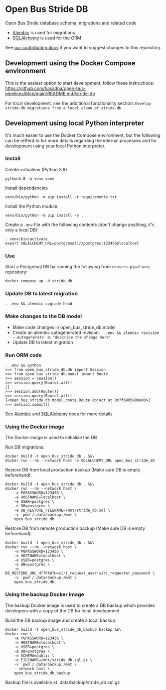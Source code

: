 # Open Bus Stride DB

Open Bus Stride database schema, migrations and related code

* [Alembic](https://alembic.sqlalchemy.org/) is used for migrations
* [SQLAlchemy](https://docs.sqlalchemy.org/en/14/orm/) is used for the ORM

See [our contributing docs](https://github.com/hasadna/open-bus-pipelines/blob/main/CONTRIBUTING.md) if you want to suggest changes to this repository.

## Development using the Docker Compose environment

This is the easiest option to start development, follow these instructions: https://github.com/hasadna/open-bus-pipelines/blob/main/README.md#stride-db

For local development, see the additional functionality section: `Develop stride-db migrations from a local clone of stride-db`

## Development using local Python interpreter

It's much easier to use the Docker Compose environment, but the following can be
refferd to for more details regarding the internal processes and for development
using your local Python interpreter. 

### Install

Create virtualenv (Python 3.8)

```
python3.8 -m venv venv
```

Install dependencies

```
venv/bin/python -m pip install -r requirements.txt
```

Install the Python module

```
venv/bin/python -m pip install -e .
```

Create a `.env` file with the following contents (don't change anything, it's only a local DB)

```
. venv/bin/activate
export SQLALCHEMY_URL=postgresql://postgres:123456@localhost
```

### Use

Start a Postgresql DB by running the following from `constru.pipelines` repository:

```
docker-compose up -d stride-db
```

### Update DB to latest migration

```
. .env && alembic upgrade head
```

### Make changes to the DB model

* Make code changes in open_bus_stride_db.model
* Create an alembic autogenerated revision: `. .env && alembic revision --autogenerate -m "describe the change here"`
* Update DB to latest migration

### Run ORM code

```
. .env && python
>>> from open_bus_stride_db.db import Session
>>> from open_bus_stride_db.model import Route
>>> session = Session()
>>> session.query(Route).all()
[]
>>> session.add(Route())
>>> session.query(Route).all()
[<open_bus_stride_db.model.route.Route object at 0x7f690b889a00>]
>>> session.commit()
```

See [Alembic](https://alembic.sqlalchemy.org/) and [SQLAlchemy](https://docs.sqlalchemy.org/en/14/orm/) docs for more details


### Using the Docker image

The Docker image is used to initialize the DB

Run DB migrations:

```
docker build -t open_bus_stride_db . &&\
docker run --rm --network host -e SQLALCHEMY_URL open_bus_stride_db
```

Restore DB from local production backup (Make sure DB is empty beforehand):

```
docker build -t open_bus_stride_db . &&\
docker run --rm --network host \
    -e PGPASSWORD=123456 \
    -e HOSTNAME=localhost \
    -e USER=postgres \
    -e DB=postgres \
    -e DB_RESTORE_FILENAME=/mnt/stride_db.sql \
    -v `pwd`/.data/backup:/mnt \
    open_bus_stride_db
```

Restore DB from remote production backup (Make sure DB is empty beforehand):

```
docker build -t open_bus_stride_db . &&\
docker run --rm --network host \
    -e PGPASSWORD=123456 \
    -e HOSTNAME=localhost \
    -e USER=postgres \
    -e DB=postgres \
    -e DB_RESTORE_URL_HTTPAUTH=siri_request_user:siri_requester_password \
    -v `pwd`/.data/backup:/mnt \
    open_bus_stride_db
```

### Using the backup Docker image

The backup Docker image is used to create a DB backup which provides developers with a 
copy of the DB for local developmnet.

Build the DB backup image and create a local backup:

```
docker build -t open_bus_stride_db_backup backup &&\
docker run \
    -e PGPASSWORD=123456 \
    -e HOSTNAME=localhost \
    -e USER=postgres \
    -e DB=postgres \
    -e SCHEMA=public \
    -e FILENAME=/mnt/stride_db.sql.gz \
    -v `pwd`/.data/backup:/mnt \
    --network host \
    open_bus_stride_db_backup
```

Backup file is available at .data/backup/stride_db.sql.gz
